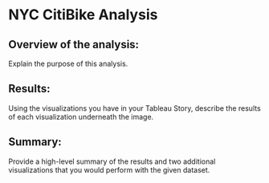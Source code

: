 # NYC CitiBike Analysis

## Overview of the analysis: 
Explain the purpose of this analysis.


## Results: 
Using the visualizations you have in your Tableau Story, describe the results of each visualization underneath the image.

## Summary: 
Provide a high-level summary of the results and two additional visualizations that you would perform with the given dataset.
